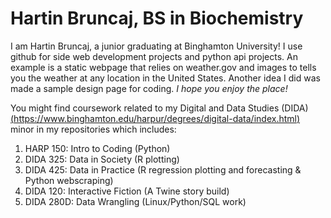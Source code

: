 # Hartin Bruncaj, BS in Biochemistry

I am Hartin Bruncaj, a junior graduating at Binghamton University! I use github for side web development projects and python api projects. An example is a static webpage that relies on weather.gov and images to tells you the weather at any location in the United States. Another idea I did was made a sample design page for coding.
*I hope you enjoy the place!*

You might find coursework related to my Digital and Data Studies (DIDA)[(https://www.binghamton.edu/harpur/degrees/digital-data/index.html)](DIDA) minor in my repositories which includes:

1. HARP 150: Intro to Coding (Python)
2. DIDA 325: Data in Society (R plotting)
3. DIDA 425: Data in Practice (R regression plotting and forecasting & Python webscraping)
4. DIDA 120: Interactive Fiction (A Twine story build)
5. DIDA 280D: Data Wrangling (Linux/Python/SQL work)


<!--
**Professor64/Professor64** is a ✨ _special_ ✨ repository because its `README.md` (this file) appears on your GitHub profile.

Here are some ideas to get you started:

- 🔭 I’m currently working on ...
- 🌱 I’m currently learning ...
- 👯 I’m looking to collaborate on ...
- 🤔 I’m looking for help with ...
- 💬 Ask me about ...
- 📫 How to reach me: ...
- 😄 Pronouns: ...
- ⚡ Fun fact: ...
-->
